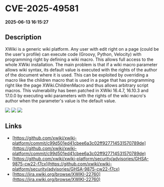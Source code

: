 # CVE-2025-49581

**2025-06-13 16:15:27**

## Description
XWiki is a generic wiki platform. Any user with edit right on a page (could be the user's profile) can execute code (Groovy, Python, Velocity) with programming right by defining a wiki macro. This allows full access to the whole XWiki installation. The main problem is that if a wiki macro parameter allows wiki syntax, its default value is executed with the rights of the author of the document where it is used. This can be exploited by overriding a macro like the children macro that is used in a page that has programming right like the page XWiki.ChildrenMacro and thus allows arbitrary script macros. This vulnerability has been patched in XWiki 16.4.7, 16.10.3 and 17.0.0 by executing wiki parameters with the rights of the wiki macro's author when the parameter's value is the default value.

![](https://img.shields.io/static/v1?label=Score&message=8.7&color=red)
![](https://img.shields.io/static/v1?label=Severity&message=HIGH&color=red)
![](https://img.shields.io/static/v1?label=CWE&message=RCE&color=green)

## Links
- [https://github.com/xwiki/xwiki-platform/commit/c99d501ed41cbee6a3c02ff927714531570789de](https://github.com/xwiki/xwiki-platform/commit/c99d501ed41cbee6a3c02ff927714531570789de)
- [https://github.com/xwiki/xwiki-platform/security/advisories/GHSA-9875-cw22-f7cx](https://github.com/xwiki/xwiki-platform/security/advisories/GHSA-9875-cw22-f7cx)
- [https://jira.xwiki.org/browse/XWIKI-22760](https://jira.xwiki.org/browse/XWIKI-22760)
